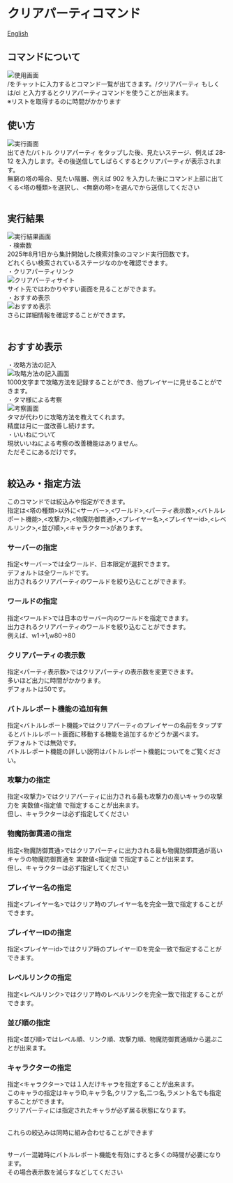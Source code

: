 # クリアパーティコマンド
[English](HelpClearPartyEN.md)<br>
## コマンドについて
![使用画面](HelpClearPartyCommandJP.png)<br>
/をチャットに入力するとコマンド一覧が出てきます。/クリアパーティ もしくは/cl と入力するとクリアパーティコマンドを使うことが出来ます。<br>
※リストを取得するのに時間がかかります<br>
## 使い方
![実行画面](HelpClearPartyExecutionJP.png)<br>
出てきた/バトル クリアパーティ をタップした後、見たいステージ、例えば 28-12 を入力します。その後送信してしばらくするとクリアパーティが表示されます。<br>
無窮の塔の場合、見たい階層、例えば 902 を入力した後にコマンド上部に出てくる<塔の種類>を選択し、<無窮の塔>を選んでから送信してください<br><br>

## 実行結果
![実行結果画面](HelpClearPartyExecutionResultJP.png)<br>
・検索数<br>
2025年8月1日から集計開始した検索対象のコマンド実行回数です。<br>
どれくらい検索されているステージなのかを確認できます。<br>
・クリアパーティリンク<br>
![クリアパーティサイト](HelpClearPartyDisplayJP.png)<br>
サイト先ではわかりやすい画面を見ることができます。<br>
・おすすめ表示<br>
![おすすめ表示](HelpClearPartyExecutionResultSRBJP.png)<br>
さらに詳細情報を確認することができます。<br><br>

## おすすめ表示
・攻略方法の記入<br>
![攻略方法の記入画面](HelpClearPartyExecutionResultSRBSaveJP.png)<br>
1000文字まで攻略方法を記録することができ、他プレイヤーに見せることができます。<br>
・タマ様による考察<br>
![考察画面](HelpClearPartyExecutionResultSRBTamaJP.png)<br>
タマが代わりに攻略方法を教えてくれます。<br>
精度は月に一度改善し続けます。<br>
・いいねについて<br>
現状いいねによる考察の改善機能はありません。<br>
ただそこにあるだけです。<br><br>

## 絞込み・指定方法
このコマンドでは絞込みや指定ができます。<br>
指定は<塔の種類>以外に<サーバー>,<ワールド>,<パーティ表示数>,<バトルレポート機能>,<攻撃力>,<物魔防御貫通>,<プレイヤー名>,<プレイヤーid>,<レベルリンク>,<並び順>,<キャラクター>があります。<br>

### サーバーの指定
指定<サーバー>では全ワールド、日本限定が選択できます。<br>
デフォルトは全ワールドです。<br>
出力されるクリアパーティのワールドを絞り込むことができます。<br>

### ワールドの指定
指定<ワールド>では日本のサーバー内のワールドを指定できます。<br>
出力されるクリアパーティのワールドを絞り込むことができます。<br>
例えば、w1→1,w80→80<br>

### クリアパーティの表示数
指定<パーティ表示数>ではクリアパーティの表示数を変更できます。<br>
多いほど出力に時間がかかります。<br>
デフォルトは50です。<br>

### バトルレポート機能の追加有無
指定<バトルレポート機能>ではクリアパーティのプレイヤーの名前をタップするとバトルレポート画面に移動する機能を追加するかどうか選べます。<br>
デフォルトでは無効です。<br>
バトルレポート機能の詳しい説明はバトルレポート機能についてをご覧ください。<br>

### 攻撃力の指定
指定<攻撃力>ではクリアパーティに出力される最も攻撃力の高いキャラの攻撃力を 実数値<指定値 で指定することが出来ます。 <br>
但し、キャラクターは必ず指定してください<br>

### 物魔防御貫通の指定
指定<物魔防御貫通>ではクリアパーティに出力される最も物魔防御貫通が高いキャラの物魔防御貫通を 実数値<指定値 で指定することが出来ます。<br>
但し、キャラクターは必ず指定してください<br>

### プレイヤー名の指定
指定<プレイヤー名>ではクリア時のプレイヤー名を完全一致で指定することができます。<br>

### プレイヤーIDの指定
指定<プレイヤーid>ではクリア時のプレイヤーIDを完全一致で指定することができます。<br>

### レベルリンクの指定
指定<レベルリンク>ではクリア時のレベルリンクを完全一致で指定することができます。<br>

### 並び順の指定
指定<並び順>ではレベル順、リンク順、攻撃力順、物魔防御貫通順から選ぶことが出来ます。<br>

### キャラクターの指定
指定<キャラクター>では１人だけキャラを指定することが出来ます。<br>
このキャラの指定はキャラID,キャラ名,クリファ名,二つ名,ラメント名でも指定することができます。<br>
クリアパーティには指定されたキャラが必ず居る状態になります。<br><br>



これらの絞込みは同時に組み合わせることができます<br><br>

サーバー混雑時にバトルレポート機能を有効にすると多くの時間が必要になります。<br>
その場合表示数を減らすなどしてください